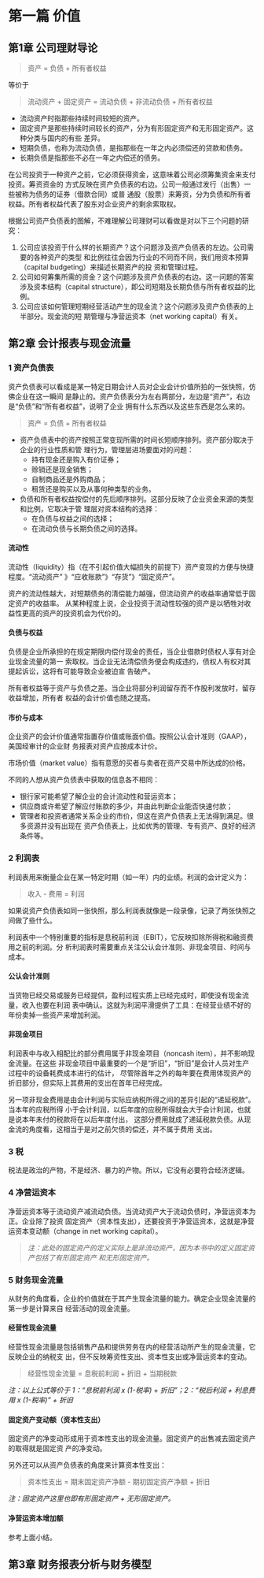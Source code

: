 # 第一篇 价值

## 第1章 公司理财导论

>资产 = 负债 + 所有者权益

等价于

>流动资产 + 固定资产 = 流动负债 + 非流动负债 + 所有者权益

- 流动资产时指那些持续时间较短的资产。
- 固定资产是那些持续时间较长的资产，分为有形固定资产和无形固定资产。这种分类与国内的有些
差异。
- 短期负债，也称为流动负债，是指那些在一年之内必须偿还的贷款和债务。
- 长期负债是指那些不必在一年之内偿还的债务。

在公司投资于一种资产之前，它必须获得资金，这意味着公司必须筹集资金来支付投资。筹资资金的
方式反映在资产负债表的右边。公司一般通过发行（出售）一些被称为债务的证券（借款合同）或普
通股（股票）来筹资，分为负债和所有者权益。所有者权益代表了股东对企业资产的剩余索取权。

根据公司资产负债表的图解，不难理解公司理财可以看做是对以下三个问题的研究：

1. 公司应该投资于什么样的长期资产？这个问题涉及资产负债表的左边。公司需要的各种资产的类型
和比例往往会因为行业的不同而不同，我们用资本预算（capital budgeting）来描述长期资产的投
资和管理过程。
2. 公司如何筹集所需的资金？这个问题涉及资产负债表的右边。这一问题的答案涉及资本结构（capital
structure），即公司短期及长期负债与所有者权益的比例。
3. 公司应该如何管理短期经营活动产生的现金流？这个问题涉及资产负债表的上半部分。现金流的短
期管理与净营运资本（net working capital）有关。

## 第2章 会计报表与现金流量

### 1 资产负债表

资产负债表可以看成是某一特定日期会计人员对企业会计价值所拍的一张快照，仿佛企业在这一瞬间
是静止的。资产负债表分为左右两部分，左边是“资产”，右边是“负债”和“所有者权益”，说明了企业
拥有什么东西以及这些东西是怎么来的。

> 资产 = 负债 + 所有者权益

- 资产负债表中的资产按照正常变现所需的时间长短顺序排列。资产部分取决于企业的行业性质和管
理行为，管理层进场要面对的问题：
  - 持有现金还是购入有价证券；
  - 赊销还是现金销售；
  - 自制商品还是外购商品；
  - 租赁还是购买以及从事何种类型的业务。
- 负债和所有者权益按偿付的先后顺序排列。这部分反映了企业资金来源的类型和比例，它取决于管
理层对资本结构的选择：
  - 在负债与权益之间的选择；
  - 在流动负债与长期负债之间的选择。

#### 流动性

流动性（liquidity）指（在不引起价值大幅损失的前提下）资产变现的方便与快捷程度。“流动资产”
》“应收账款”》“存货”》“固定资产”。

资产的流动性越大，对短期债务的清偿能力越强，但流动资产的收益率通常低于固定资产的收益率。
从某种程度上说，企业投资于流动性较强的资产是以牺牲对收益性更高的资产的投资机会为代价的。

#### 负债与权益

负债是企业所承担的在规定期限内偿付现金的责任，当企业借款时债权人享有对企业现金流量的第一
索取权。当企业无法清偿债务便会构成违约，债权人有权对其提起诉讼，这将有可能导致企业被迫宣
告破产。

所有者权益等于资产与负债之差。当企业将部分利润留存而不作股利发放时，留存收益增加，所有者
权益的会计价值也随之提高。

#### 市价与成本

企业资产的会计价值通常指置存价值或账面价值。按照公认会计准则（GAAP），美国经审计的企业财
务报表对资产应按成本计价。

市场价值（market value）指有意愿的买者与卖者在资产交易中所达成的价格。

不同的人想从资产负债表中获取的信息各不相同：

- 银行家可能希望了解企业的会计流动性和营运资本；
- 供应商或许希望了解应付账款的多少，并由此判断企业能否快速付款；
- 管理者和投资者通常关系企业的市价，但这在资产负债表上无法得到满足。很多资源并没有出现在
资产负债表上，比如优秀的管理、专有资产、良好的经济条件等。

### 2 利润表

利润表用来衡量企业在某一特定时期（如一年）内的业绩。利润的会计定义为：

> 收入 - 费用 = 利润

如果说资产负债表如同一张快照，那么利润表就像是一段录像，记录了两张快照之间做了些什么。

利润表中一个特别重要的指标是息税前利润（EBIT），它反映扣除所得税和融资费用之前的利润。分
析利润表时需要重点关注公认会计准则、非现金项目、时间与成本。

#### 公认会计准则

当货物已经交易或服务已经提供，盈利过程实质上已经完成时，即使没有现金流量，收入也要在利润
表中确认。这就为利润平滑提供了工具：在经营业绩不好的年份卖掉一些资产来增加利润。

#### 非现金项目

利润表中与收入相配比的部分费用属于非现金项目（noncash item），并不影响现金流量。在这些
非现金项目中最重要的一个是“折旧”，“折旧”是会计人员对生产过程中的设备耗费成本进行的估计，
尽管除首年之外的每年要在费用体现资产的折旧部分，但实际上其费用的支出在首年已经完成。

另一项非现金费用是由会计利润与实际应纳税所得之间的差异引起的“递延税款”。当本年的应税所得
小于会计利润，以后年度的应税所得就会大于会计利润，也就是说本年未付的税款将在以后年度付出，
这部分费用就成了递延税款负债。从现金流的角度看，这相当于是对之前欠债的偿还，并不属于费用
支出。

### 3 税

税法是政治的产物，不是经济、暴力的产物。所以，它没有必要符合经济逻辑。

### 4 净营运资本

净营运资本等于流动资产减流动负债。当流动资产大于流动负债时，净营运资本为正。企业除了投资
固定资产（资本性支出），还要投资于净营运资本，这就是净营运资本变动额（change in net working
capital）。

>*注：此处的固定资产的定义实际上是非流动资产，因为本书中的定义固定资产包括了有形固定资产
和无形固定资产。*

### 5 财务现金流量

从财务的角度看，企业的价值就在于其产生现金流量的能力。确定企业现金流量的第一步是计算来自
经营活动的现金流量。

#### 经营性现金流量

经营性现金流量是包括销售产品和提供劳务在内的经营活动所产生的现金流量，它反映企业的纳税支
出，但不反映筹资性支出、资本性支出或净营运资本的变动。

> 经营性现金流量 = 息税前利润 + 折旧 + 当期税款

*注：以上公式等价于 1：“息税前利润 x (1-税率) + 折旧”；2：“税后利润 + 利息费用 x (1-税率)” + 折旧*

#### 固定资产变动额（资本性支出）

固定资产的净变动形成用于资本性支出的现金流量。固定资产的出售减去固定资产的取得就是固定资
产的净变动。

另外还可以从资产负债表的角度来计算资本性支出：

> 资本性支出 = 期末固定资产净额 - 期初固定资产净额 + 折旧

*注：固定资产这里也即有形固定资产 + 无形固定资产。*

#### 净营运资本增加额

参考上面小结。

## 第3章 财务报表分析与财务模型
